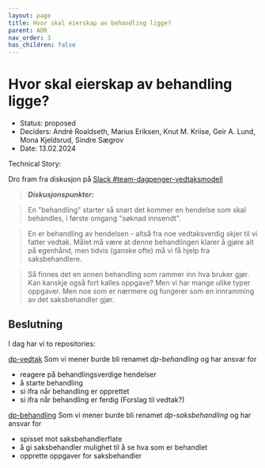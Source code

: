 ```yaml
---
layout: page
title: Hvor skal eierskap av behandling ligge?
parent: ADR
nav_order: 3
has_children: false
---
```


# Hvor skal eierskap av behandling ligge?

* Status: proposed
* Deciders: André Roaldseth, Marius Eriksen, Knut M. Kriise, Geir A. Lund, Mona Kjeldsrud, Sindre Sægrov
* Date: 13.02.2024

Technical Story:

Dro fram fra diskusjon på [Slack #team-dagpenger-vedtaksmodell](https://nav-it.slack.com/archives/C063581H0PR/p1707728102581999?thread_ts=1707727491.574569&cid=C063581H0PR)

> **_Diskusjonspunkter:_**

> En "behandling" starter så snart det kommer en hendelse som skal behandles, i første omgang "søknad innsendt". 

> En er behandling av hendelsen - altså fra noe vedtaksverdig skjer til vi fatter vedtak. Målet må være at denne behandlingen klarer å gjøre alt på egenhånd, men tidvis (ganske ofte) må vi få hjelp fra saksbehandlere.

> Så finnes det en annen behandling som rammer inn hva bruker gjør. Kan kanskje også fort kalles oppgave? Men vi har mange ulike typer oppgaver. Men noe som er nærmere og fungerer som en innramming av det saksbehandler gjør.


## Beslutning

I dag har vi to repositories:

[dp-vedtak](https://github.com/navikt/dp-vedtak)
Som vi mener burde bli renamet *dp-behandling* og har ansvar for 
- reagere på behandlingsverdige hendelser
- å starte behandling
- si ifra når behandling er opprettet
- si ifra når behandling er ferdig (Forslag til vedtak?)

[dp-behandling](https://github.com/navikt/dp-behandling)
Som vi mener burde bli renamet *dp-saksbehandling* og har ansvar for
- spisset mot saksbehandlerflate
- å gi saksbehandler mulighet til å se hva som er behandlet
- opprette oppgaver for saksbehandler


